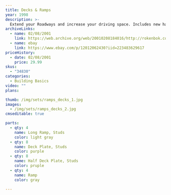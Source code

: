```yaml
---
title: Decks & Ramps
year: 1998
description: >-
  Extend your Roadways and increase your driving space. Includes new half deck plates for more flexible creative building. Includes 24 pieces.
archiveLinks:
  - name: 02/08/2001
    link: https://web.archive.org/web/20010208184016/http://rokenbok.com/catalog/pd_bb_ramps.html
  - name: ebay
    link: https://www.ebay.com/p/12012062430?iid=223483629617
priceHistory:
  - date: 02/08/2001
    price: 29.99
skus:
  - "34830"
categories: 
  - Building Basics
video: ""
plans:

thumb: /img/sets/ramps_decks_1.jpg
images:
  - /img/sets/ramps_decks_2.jpg
cmseditable: true

parts:
  - qty: 4
    name: Long Ramp, Studs
    color: light gray
  - qty: 8
    name: Deck Plate, Studs
    color: purple
  - qty: 8
    name: Half Deck Plate, Studs
    color: pruple
  - qty: 4
    name: Ramp
    color: gray

---
```

